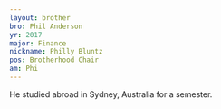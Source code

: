 ```yaml
---
layout: brother
bro: Phil Anderson
yr: 2017
major: Finance
nickname: Philly Bluntz
pos: Brotherhood Chair
am: Phi
---
```

He studied abroad in Sydney, Australia for a semester.